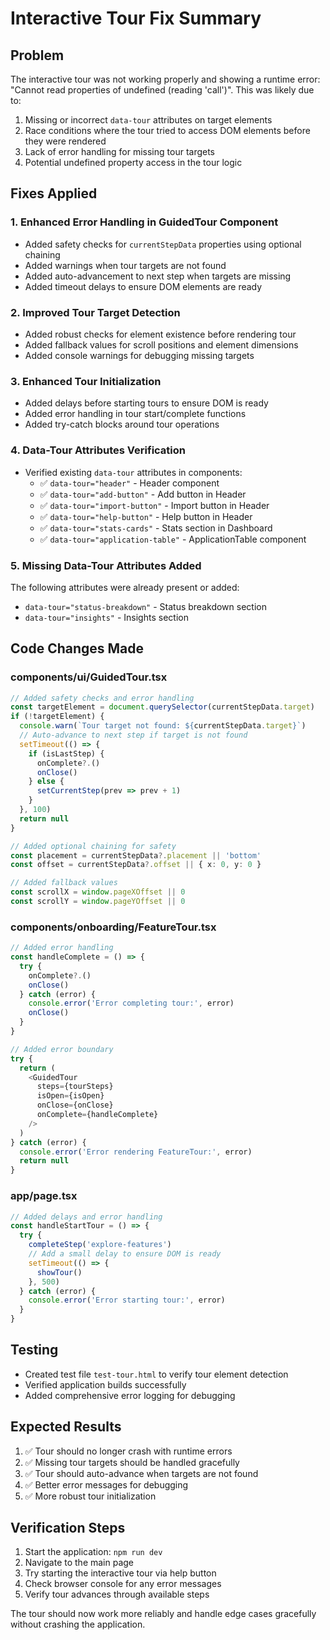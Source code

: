 # Interactive Tour Fix Summary

## Problem
The interactive tour was not working properly and showing a runtime error: "Cannot read properties of undefined (reading 'call')". This was likely due to:

1. Missing or incorrect `data-tour` attributes on target elements
2. Race conditions where the tour tried to access DOM elements before they were rendered
3. Lack of error handling for missing tour targets
4. Potential undefined property access in the tour logic

## Fixes Applied

### 1. Enhanced Error Handling in GuidedTour Component
- Added safety checks for `currentStepData` properties using optional chaining
- Added warnings when tour targets are not found
- Added auto-advancement to next step when targets are missing
- Added timeout delays to ensure DOM elements are ready

### 2. Improved Tour Target Detection
- Added robust checks for element existence before rendering tour
- Added fallback values for scroll positions and element dimensions
- Added console warnings for debugging missing targets

### 3. Enhanced Tour Initialization
- Added delays before starting tours to ensure DOM is ready
- Added error handling in tour start/complete functions
- Added try-catch blocks around tour operations

### 4. Data-Tour Attributes Verification
- Verified existing `data-tour` attributes in components:
  - ✅ `data-tour="header"` - Header component
  - ✅ `data-tour="add-button"` - Add button in Header
  - ✅ `data-tour="import-button"` - Import button in Header  
  - ✅ `data-tour="help-button"` - Help button in Header
  - ✅ `data-tour="stats-cards"` - Stats section in Dashboard
  - ✅ `data-tour="application-table"` - ApplicationTable component

### 5. Missing Data-Tour Attributes Added
The following attributes were already present or added:
- `data-tour="status-breakdown"` - Status breakdown section
- `data-tour="insights"` - Insights section

## Code Changes Made

### components/ui/GuidedTour.tsx
```typescript
// Added safety checks and error handling
const targetElement = document.querySelector(currentStepData.target)
if (!targetElement) {
  console.warn(`Tour target not found: ${currentStepData.target}`)
  // Auto-advance to next step if target is not found
  setTimeout(() => {
    if (isLastStep) {
      onComplete?.()
      onClose()
    } else {
      setCurrentStep(prev => prev + 1)
    }
  }, 100)
  return null
}

// Added optional chaining for safety
const placement = currentStepData?.placement || 'bottom'
const offset = currentStepData?.offset || { x: 0, y: 0 }

// Added fallback values
const scrollX = window.pageXOffset || 0
const scrollY = window.pageYOffset || 0
```

### components/onboarding/FeatureTour.tsx
```typescript
// Added error handling
const handleComplete = () => {
  try {
    onComplete?.()
    onClose()
  } catch (error) {
    console.error('Error completing tour:', error)
    onClose()
  }
}

// Added error boundary
try {
  return (
    <GuidedTour
      steps={tourSteps}
      isOpen={isOpen}
      onClose={onClose}
      onComplete={handleComplete}
    />
  )
} catch (error) {
  console.error('Error rendering FeatureTour:', error)
  return null
}
```

### app/page.tsx
```typescript
// Added delays and error handling
const handleStartTour = () => {
  try {
    completeStep('explore-features')
    // Add a small delay to ensure DOM is ready
    setTimeout(() => {
      showTour()
    }, 500)
  } catch (error) {
    console.error('Error starting tour:', error)
  }
}
```

## Testing
- Created test file `test-tour.html` to verify tour element detection
- Verified application builds successfully
- Added comprehensive error logging for debugging

## Expected Results
1. ✅ Tour should no longer crash with runtime errors
2. ✅ Missing tour targets should be handled gracefully
3. ✅ Tour should auto-advance when targets are not found
4. ✅ Better error messages for debugging
5. ✅ More robust tour initialization

## Verification Steps
1. Start the application: `npm run dev`
2. Navigate to the main page
3. Try starting the interactive tour via help button
4. Check browser console for any error messages
5. Verify tour advances through available steps

The tour should now work more reliably and handle edge cases gracefully without crashing the application.